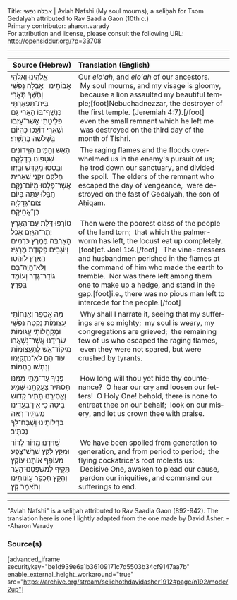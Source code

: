<html>
<head></head>
<body>
Title: אבלה נפשי | Avlah Nafshi (My soul mourns), a seliḥah for Tsom Gedalyah attributed to Rav Saadia Gaon (10th c.)<br />
Primary contributor: aharon.varady<br />
For attribution and license, please consult the following URL: <a href="http://opensiddur.org/?p=33708">http://opensiddur.org/?p=33708</a>
<p />
<hr />

<table style="margin-left: auto;margin-right: auto;" class="draggable">
<thead><tr><th id="x" style="text-align: right;">Source (Hebrew)</th><th style="text-align: left;">Translation (English)</th></tr></thead>
<tbody>
<tr><td style="vertical-align:top;">
<div class="liturgy" lang="he">
אֱלֹהֵינוּ וֵאלֹהֵי אֲבוֹתֵינוּ
&nbsp;
<span class="acrostic">אָ</span>בְלָה נַפְשִׁי וְחָשַׁךְ תָּאֳרִי
<span class="acrostic">בֵּ</span>ית־תִּפְאַרְתִּי כְּנָשַׁף־בּוֹ הָאֲרִי
<span class="acrostic">גַּ</span>ם פּלֵיטָתִי אֲשֶׁר־עָזְבוּ וּשְׁאֵרִי
<span class="acrostic">דּ</span>וֹעֲכוּ כְּהַיּוֹם בִּשְׁלֹשָׁה בְתִשְׁרִי׃
</span></div></td>
 
<td style="vertical-align:top;">
<div class="english" lang="en">
Our <em>elo'ah</em>, and <em>elo'ah</em> of our ancestors.
&nbsp;
<span class="acrostic">&nbsp;</span>My soul mourns, and my visage is gloomy, 
<span class="acrostic">&nbsp;</span>because a lion assaulted my beautiful temple;[foot]Nebuchadnezzar, the destroyer of the first temple. (Jeremiah 4:7).[/foot]&nbsp;
<span class="acrostic">&nbsp;</span>even the small remnant which he left me 
<span class="acrostic">&nbsp;</span>was destroyed on the third day of the month of Tishri.
</div></td></tr>


<tr><td style="vertical-align:top;">
<div class="liturgy" lang="he">
<span class="acrostic">הָ</span>אֵשׁ וְהַמַּיִם הַזֵּידוֹנִים שְׁטָפוּנוּ בְּדָלְקָם
<span class="acrostic">וּ</span>בָסְסוּ מִקְדָּשׁ וּבָזְזוּ חֶלְקָם
<span class="acrostic">זִ</span>קְנֵי שְׁאֵרִית אֲשֶׁר־פָלְטוּ מִיּוֹם־נָקָם
<span class="acrostic">חֻ</span>בָּלוּ עַתָּה בְּיוֹם צוֹם־גְּדַלְיָה בֶּן־אֲחִיקָם׃
</span></div></td>
 
<td style="vertical-align:top;">
<div class="english" lang="en">
<span class="acrostic">&nbsp;</span>The raging flames and the floods overwhelmed us in the enemy's pursuit of us; 
<span class="acrostic">&nbsp;</span>he trod down our sanctuary, and divided the spoil. 
<span class="acrostic">&nbsp;</span>The elders of the remnant who escaped the day of vengeance, 
<span class="acrostic">&nbsp;</span>were destroyed on the fast of Gedalyah, the son of Aḥiqam.
</div></td></tr>


<tr><td style="vertical-align:top;">
<div class="liturgy" lang="he">
<span class="acrostic">ט</span>וֹרָפוּ דַּלַּת עַם־הָאָרֶץ
<span class="acrostic">יֶ</span>תֶר־הַגָּזָם אָכַל הָאַרְבֶּה בְּמֶרֶץ
<span class="acrostic">כֹּ</span>רְמִים וְיוֹגְבִים פְּקוּדַת מַרְגִּיז הָאָרֶץ
<span class="acrostic">ל</span>וּהָטוּ וְלֹא־הָיָה־בָם גּוֹדֵר־גֶּדֶר וְעוֹמֵד בַּפֶּרֶץ׃
</span></div></td>
 
<td style="vertical-align:top;">
<div class="english" lang="en">
<span class="acrostic">&nbsp;</span>Then were the poorest class of the people of the land torn; 
<span class="acrostic">&nbsp;</span>that which the palmer-worm has left, the locust eat up completely.[foot]cf. Joel 1:4.[/foot]&nbsp; 
<span class="acrostic">&nbsp;</span>The vine-dressers and husbandmen perished in the flames at the command of him who made the earth to tremble. 
<span class="acrostic">&nbsp;</span>Nor was there left among them one to make up a hedge, and stand in the gap.[foot]i.e., there was no pious man left to intercede for the people.[/foot] 
</div></td></tr>


<tr><td style="vertical-align:top;">
<div class="liturgy" lang="he">
<span class="acrostic">מָ</span>ה אֲסַפֵּר וְאַנְחוֹתַי עֲצוּמוֹת
<span class="acrostic">נָ</span>קְטָה נַפְשִׁי וּמַקְהֵלוֹתַי עֲגוּמוֹת
<span class="acrostic">שְׂ</span>רִידֵנוּ אֲשֶׁר־נִשְׁאֲרוּ מִיקוֹד־אֵשׁ לְתַעֲצוּמוֹת
<span class="acrostic">ע</span>וֹד הֵם לֹא־נִתְקַיְּמוּ וְנִתְּשׁוּ בְּחֵמוֹת׃
</span></div></td>
 
<td style="vertical-align:top;">
<div class="english" lang="en">
<span class="acrostic">&nbsp;</span>Why shall I narrate it, seeing that my sufferings are so mighty; 
<span class="acrostic">&nbsp;</span>my soul is weary, my congregations are grieved; 
<span class="acrostic">&nbsp;</span>the remaining few of us who escaped the raging flames, 
<span class="acrostic">&nbsp;</span>even they were not spared, but were crushed by tyrants. 
</div></td></tr>


<tr><td style="vertical-align:top;">
<div class="liturgy" lang="he">
<span class="acrostic">פָּ</span>נִיךָ עַד־מָתַי מִמֶּנּוּ תַּסְתִּיר
<span class="acrostic">צַ</span>עֲקָתֵנוּ שְׁמַע וַאֲסִירֵנוּ תַּתִּיר
<span class="acrostic">קָ</span>דוֹשׁ בִּיטָה כִּי אֵין־בַּעֲדֵינוּ מַעֲתִּיר
<span class="acrostic">רְ</span>אֵה בּדַלּוֹתֵינוּ וְשֶׁבַח־לְךָ נַכְתִּיר׃
</span></div></td>
 
<td style="vertical-align:top;">
<div class="english" lang="en">
<span class="acrostic">&nbsp;</span>How long will thou yet hide thy countenance? 
<span class="acrostic">&nbsp;</span>O hear our cry and loosen our fetters! 
<span class="acrostic">&nbsp;</span>O Holy One! behold, there is none to entreat thee on our behalf; 
<span class="acrostic">&nbsp;</span>look on our misery, and let us crown thee with praise. 
</div></td></tr>


<tr><td style="vertical-align:top;">
<div class="liturgy" lang="he">
<span class="acrostic">שֻׁ</span>דַּדְנוּ מִדּוֹר לְדוֹר וּמִקֵּץ לְקֵץ
<span class="acrostic">שֹׁ</span>רֶשׁ־צֶפַע מְעוֹפֵף אוֹתָנוּ עוֹקֵץ
<span class="acrostic">תַּ</span>קִּיף לְמִשְׁפָּטֵנוּ־הָעֵר וְהָקֵץ
<span class="acrostic">תְּ</span>כַפֵּר עֲוֺנוֹתֵינוּ וְתֹאמַר קֵץ׃
</span></div></td>
 
<td style="vertical-align:top;">
<div class="english" lang="en">
<span class="acrostic">&nbsp;</span>We have been spoiled from generation to generation, and from period to period; 
<span class="acrostic">&nbsp;</span>the flying cockatrice's root molests us: 
<span class="acrostic">&nbsp;</span>Decisive One, awaken to plead our cause, 
<span class="acrostic">&nbsp;</span>pardon our iniquities, and command our sufferings to end.
</div></td></tr>
</tbody></table>

<hr />

"Avlah Nafshi" is a seliḥah attributed to Rav Saadia Gaon (892-942). The translation here is one I lightly adapted from the one made by David Asher. --Aharon Varady

<h3>Source(s)</h3>

[advanced_iframe securitykey="be1d939e6a1b36109171c7d5503b34cf9147aa7b" enable_external_height_workaround="true" src="https://archive.org/stream/selichothdavidasher1912#page/n192/mode/2up"]

&nbsp;



</body>
</html>
